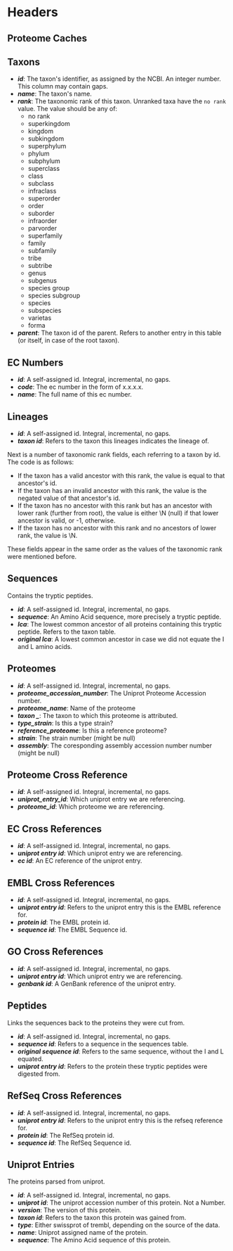 
Headers
=======

Proteome Caches
-------------

Taxons
------
 - ***id***: The taxon's identifier, as assigned by the NCBI. An
   integer number. This column may contain gaps.
 - ***name***: The taxon's name.
 - ***rank***: The taxonomic rank of this taxon. Unranked taxa have
   the `no rank` value. The value should be any of:
   * no rank
   * superkingdom
   * kingdom
   * subkingdom
   * superphylum
   * phylum
   * subphylum
   * superclass
   * class
   * subclass
   * infraclass
   * superorder
   * order
   * suborder
   * infraorder
   * parvorder
   * superfamily
   * family
   * subfamily
   * tribe
   * subtribe
   * genus
   * subgenus
   * species group
   * species subgroup
   * species
   * subspecies
   * varietas
   * forma
 - ***parent***: The taxon id of the parent. Refers to another entry
   in this table (or itself, in case of the root taxon).

EC Numbers
----------
- ***id***: A self-assigned id. Integral, incremental, no gaps.
- ***code***: The ec number in the form of x.x.x.x.
- ***name***: The full name of this ec number.

Lineages
--------

 - ***id***: A self-assigned id. Integral, incremental, no gaps.
 - ***taxon id***: Refers to the taxon this lineages indicates the
   lineage of.

Next is a number of taxonomic rank fields, each referring to a taxon
by id. The code is as follows:
 - If the taxon has a valid ancestor with this rank, the value is
   equal to that ancestor's id.
 - If the taxon has an invalid ancestor with this rank, the value is
   the negated value of that ancestor's id.
 - If the taxon has no ancestor with this rank but has an ancestor
   with lower rank (further from root), the value is either \N (null)
   if that lower ancestor is valid, or -1, otherwise.
 - If the taxon has no ancestor with this rank and no ancestors of
   lower rank, the value is \N.

These fields appear in the same order as the values of the taxonomic
rank were mentioned before.

Sequences
---------

Contains the tryptic peptides.

 - ***id***: A self-assigned id. Integral, incremental, no gaps.
 - ***sequence***: An Amino Acid sequence, more precisely a tryptic
   peptide.
 - ***lca***: The lowest common ancestor of all proteins containing
   this tryptic peptide. Refers to the taxon table.
 - ***original lca***: A lowest common ancestor in case we did not
   equate the I and L amino acids.

Proteomes
---------

- ***id***: A self-assigned id. Integral, incremental, no gaps.
- ***proteome_accession_number***: The Uniprot Proteome Accession number.
- ***proteome_name***: Name of the proteome
- ***taxon _***: The taxon to which this proteome is attributed.
- ***type_strain***: Is this a type strain?
- ***reference_proteome***: Is this a reference proteome?
- ***strain***: The strain number (might be null)
- ***assembly***: The coresponding assembly accession number number (might be null)

Proteome Cross Reference
------------------

 - ***id***: A self-assigned id. Integral, incremental, no gaps.
 - ***uniprot_entry_id***: Which uniprot entry we are referencing.
 - ***proteome_id***: Which proteome we are referencing.

EC Cross References
-------------------

 - ***id***: A self-assigned id. Integral, incremental, no gaps.
 - ***uniprot entry id***: Which uniprot entry we are referencing.
 - ***ec id***: An EC reference of the uniprot entry.

EMBL Cross References
---------------------

 - ***id***: A self-assigned id. Integral, incremental, no gaps.
 - ***uniprot entry id***: Refers to the uniprot entry this is the
   EMBL reference for.
 - ***protein id***: The EMBL protein id.
 - ***sequence id***: The EMBL Sequence id.

GO Cross References
-------------------

 - ***id***: A self-assigned id. Integral, incremental, no gaps.
 - ***uniprot entry id***: Which uniprot entry we are referencing.
 - ***genbank id***: A GenBank reference of the uniprot entry.

Peptides
--------

Links the sequences back to the proteins they were cut from.

 - ***id***: A self-assigned id. Integral, incremental, no gaps.
 - ***sequence id***: Refers to a sequence in the sequences table.
 - ***original sequence id***: Refers to the same sequence, without
   the I and L equated.
 - ***uniprot entry id***: Refers to the protein these tryptic
   peptides were digested from.

RefSeq Cross References
-----------------------

 - ***id***: A self-assigned id. Integral, incremental, no gaps.
 - ***uniprot entry id***: Refers to the uniprot entry this is the
   refseq reference for.
 - ***protein id***: The RefSeq protein id.
 - ***sequence id***: The RefSeq Sequence id.

Uniprot Entries
---------------

The proteins parsed from uniprot.

 - ***id***: A self-assigned id. Integral, incremental, no gaps.
 - ***uniprot id***: The uniprot accession number of this protein. Not
   a Number.
 - ***version***: The version of this protein.
 - ***taxon id***: Refers to the taxon this protein was gained from.
 - ***type***: Either swissprot of trembl, depending on the source of
   the data.
 - ***name***: Uniprot assigned name of the protein.
 - ***sequence***: The Amino Acid sequence of this protein.
